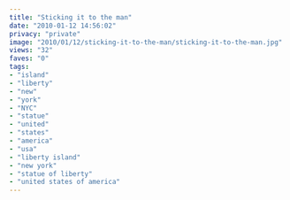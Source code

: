 ```yaml
---
title: "Sticking it to the man"
date: "2010-01-12 14:56:02"
privacy: "private"
image: "2010/01/12/sticking-it-to-the-man/sticking-it-to-the-man.jpg"
views: "32"
faves: "0"
tags:
- "island"
- "liberty"
- "new"
- "york"
- "NYC"
- "statue"
- "united"
- "states"
- "america"
- "usa"
- "liberty island"
- "new york"
- "statue of liberty"
- "united states of america"
---
```

<a href="http://www.phillprice.com/2010/01/12/sticking-it-to-the-man" rel="nofollow"></a>
